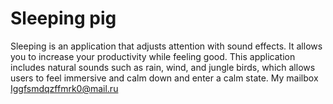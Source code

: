 # Sleeping pig



Sleeping is an application that adjusts attention with sound effects. It allows you to increase your productivity while feeling good. This application includes natural sounds such as rain, wind, and jungle birds, which allows users to feel immersive and calm down and enter a calm state. My mailbox Iggfsmdqzffmrk0@mail.ru
